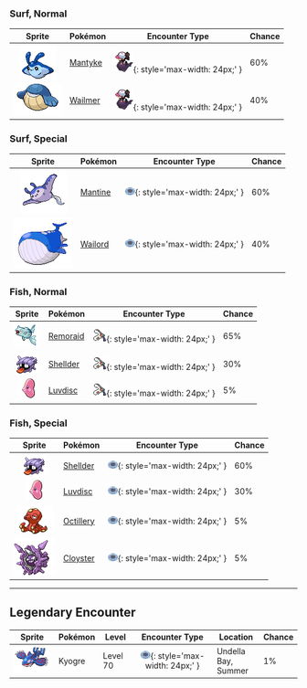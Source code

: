 

### Surf, Normal

| Sprite | Pokémon | Encounter Type | Chance |
| :---: | --- | :---: | --- |
| ![mantyke](https://raw.githubusercontent.com/PokeAPI/sprites/master/sprites/pokemon/versions/generation-v/black-white/animated/458.gif) | [Mantyke](../pokemon/mantyke.md/) | ![Surf, Normal](../assets/encounter_types/surf_normal.png){: style='max-width: 24px;' } | 60% |
| ![wailmer](https://raw.githubusercontent.com/PokeAPI/sprites/master/sprites/pokemon/versions/generation-v/black-white/animated/320.gif) | [Wailmer](../pokemon/wailmer.md/) | ![Surf, Normal](../assets/encounter_types/surf_normal.png){: style='max-width: 24px;' } | 40%

### Surf, Special

| Sprite | Pokémon | Encounter Type | Chance |
| :---: | --- | :---: | --- |
| ![mantine](https://raw.githubusercontent.com/PokeAPI/sprites/master/sprites/pokemon/versions/generation-v/black-white/animated/226.gif) | [Mantine](../pokemon/mantine.md/) | ![Surf, Special](../assets/encounter_types/surf_special.png){: style='max-width: 24px;' } | 60% |
| ![wailord](https://raw.githubusercontent.com/PokeAPI/sprites/master/sprites/pokemon/versions/generation-v/black-white/animated/321.gif) | [Wailord](../pokemon/wailord.md/) | ![Surf, Special](../assets/encounter_types/surf_special.png){: style='max-width: 24px;' } | 40%

### Fish, Normal

| Sprite | Pokémon | Encounter Type | Chance |
| :---: | --- | :---: | --- |
| ![remoraid](https://raw.githubusercontent.com/PokeAPI/sprites/master/sprites/pokemon/versions/generation-v/black-white/animated/223.gif) | [Remoraid](../pokemon/remoraid.md/) | ![Fish, Normal](../assets/encounter_types/fish_normal.png){: style='max-width: 24px;' } | 65% |
| ![shellder](https://raw.githubusercontent.com/PokeAPI/sprites/master/sprites/pokemon/versions/generation-v/black-white/animated/90.gif) | [Shellder](../pokemon/shellder.md/) | ![Fish, Normal](../assets/encounter_types/fish_normal.png){: style='max-width: 24px;' } | 30% |
| ![luvdisc](https://raw.githubusercontent.com/PokeAPI/sprites/master/sprites/pokemon/versions/generation-v/black-white/animated/370.gif) | [Luvdisc](../pokemon/luvdisc.md/) | ![Fish, Normal](../assets/encounter_types/fish_normal.png){: style='max-width: 24px;' } | 5%

### Fish, Special

| Sprite | Pokémon | Encounter Type | Chance |
| :---: | --- | :---: | --- |
| ![shellder](https://raw.githubusercontent.com/PokeAPI/sprites/master/sprites/pokemon/versions/generation-v/black-white/animated/90.gif) | [Shellder](../pokemon/shellder.md/) | ![Fish, Special](../assets/encounter_types/fish_special.png){: style='max-width: 24px;' } | 60% |
| ![luvdisc](https://raw.githubusercontent.com/PokeAPI/sprites/master/sprites/pokemon/versions/generation-v/black-white/animated/370.gif) | [Luvdisc](../pokemon/luvdisc.md/) | ![Fish, Special](../assets/encounter_types/fish_special.png){: style='max-width: 24px;' } | 30% |
| ![octillery](https://raw.githubusercontent.com/PokeAPI/sprites/master/sprites/pokemon/versions/generation-v/black-white/animated/224.gif) | [Octillery](../pokemon/octillery.md/) | ![Fish, Special](../assets/encounter_types/fish_special.png){: style='max-width: 24px;' } | 5% |
| ![cloyster](https://raw.githubusercontent.com/PokeAPI/sprites/master/sprites/pokemon/versions/generation-v/black-white/animated/91.gif) | [Cloyster](../pokemon/cloyster.md/) | ![Fish, Special](../assets/encounter_types/fish_special.png){: style='max-width: 24px;' } | 5% |

---

## Legendary Encounter

| Sprite | Pokémon | Level | Encounter Type | Location | Chance |
| :---: | --- | --- | :---: | --- | --- |
| ![kyogre](https://raw.githubusercontent.com/PokeAPI/sprites/master/sprites/pokemon/versions/generation-v/black-white/animated/382.gif) | Kyogre | Level 70 | ![surf_special](../assets/encounter_types/surf_special.png){: style='max-width: 24px;' } | Undella Bay,<br>Summer | 1% |

